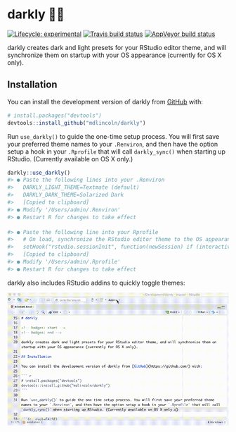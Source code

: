 # darkly 🌚🌞

<!-- badges: start -->
[![Lifecycle: experimental](https://img.shields.io/badge/lifecycle-experimental-orange.svg)](https://www.tidyverse.org/lifecycle/#experimental)
[![Travis build status](https://travis-ci.org/mdlincoln/darkly.svg?branch=master)](https://travis-ci.org/mdlincoln/darkly)
[![AppVeyor build status](https://ci.appveyor.com/api/projects/status/github/mdlincoln/darkly?branch=master&svg=true)](https://ci.appveyor.com/project/mdlincoln/darkly)
<!-- badges: end -->

darkly creates dark and light presets for your RStudio editor theme, and will synchronize them on startup with your OS appearance (currently for OS X only).

## Installation

You can install the development version of darkly from [GitHub](https://github.com/) with:

```r
# install.packages("devtools")
devtools::install_github("mdlincoln/darkly")
```

Run `use_darkly()` to guide the one-time setup process. You will first save your preferred theme names to your `.Renviron`, and then have the option setup a hook in your `.Rprofile` that will call `darkly_sync()` when starting up RStudio. (Currently available on OS X only.)

```r
darkly::use_darkly()
#> ● Paste the following lines into your .Renviron
#>   DARKLY_LIGHT_THEME=Textmate (default)
#>   DARKLY_DARK_THEME=Solarized Dark
#>   [Copied to clipboard]
#> ● Modify '/Users/admin/.Renviron'
#> ● Restart R for changes to take effect

#> ● Paste the following line into your Rprofile
#>   # On load, synchronize the RStudio editor theme to the OS appearance using the darkly package
#>   setHook("rstudio.sessionInit", function(newSession) if (interactive() & require("darkly", quietly = TRUE)) darkly::darkly_sync(), #> action = "append")
#>   [Copied to clipboard]
#> ● Modify '/Users/admin/.Rprofile'
#> ● Restart R for changes to take effect
```

darkly also includes RStudio addins to quickly toggle themes:

![darkly RStudio addin](man/figures/darkly.gif)

